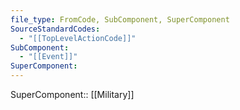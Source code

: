 ```yaml
---
file_type: FromCode, SubComponent, SuperComponent
SourceStandardCodes:
  - "[[TopLevelActionCode]]"
SubComponent:
  - "[[Event]]"
SuperComponent: 
---
```

SuperComponent:: [[Military]]

